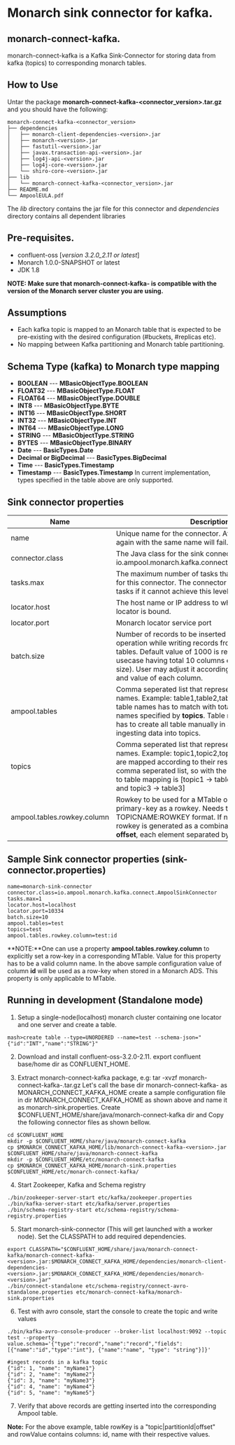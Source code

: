 # Monarch sink connector for kafka.

## monarch-connect-kafka.
monarch-connect-kafka is a Kafka Sink-Connector for storing data from kafka (topics) to corresponding monarch tables.

## How to Use

Untar the package **monarch-connect-kafka-<connector_version>.tar.gz** and you should have the following:

```
monarch-connect-kafka-<connector_version>
├── dependencies
│   ├── monarch-client-dependencies-<version>.jar
│   ├── monarch-<version>.jar
│   ├── fastutil-<version>.jar
│   ├── javax.transaction-api-<version>.jar
│   ├── log4j-api-<version>.jar
│   ├── log4j-core-<version>.jar 
│   └── shiro-core-<version>.jar
├── lib
│   └── monarch-connect-kafka-<connector_version>.jar
├── README.md
└── AmpoolEULA.pdf
```
The *lib* directory contains the jar file for this connector and *dependencies* directory contains all dependent libraries

## Pre-requisites.
* confluent-oss [_version 3.2.0_2.11 or latest_]
* Monarch 1.0.0-SNAPSHOT or latest
* JDK 1.8

__NOTE: Make sure that monarch-connect-kafka-<version> is compatible with the version of the Monarch server cluster you are using.__

## Assumptions
* Each kafka topic is mapped to an Monarch table that is expected to be pre-existing with the desired configuration (#buckets, #replicas etc).
* No mapping between Kafka partitioning and Monarch table partitioning.

## Schema Type (kafka) to Monarch type mapping

* **BOOLEAN** ---	**MBasicObjectType.BOOLEAN**
* **FLOAT32** ---	**MBasicObjectType.FLOAT**
* **FLOAT64** ---	**MBasicObjectType.DOUBLE**
* **INT8**	  ---  **MBasicObjectType.BYTE**
* **INT16**	  ---  **MBasicObjectType.SHORT**
* **INT32**	  ---  **MBasicObjectType.INT**
* **INT64**	  ---  **MBasicObjectType.LONG**
* **STRING**  ---  **MBasicObjectType.STRING**
* **BYTES**   ---  **MBasicObjectType.BINARY**
* **Date**	  ---  **BasicTypes.Date**
* **Decimal or BigDecimal**	  ---  **BasicTypes.BigDecimal**
* **Time**  ---  **BasicTypes.Timestamp**
* **Timestamp**   ---  **BasicTypes.Timestamp**
In current implementation, types specified in the table above are only supported.

## Sink connector properties

| Name | Description | Default |
|------------|-------------| -------------|
| name    | Unique name for the connector. Attempting to register again with the same name will fail. |  |
| connector.class    | The Java class for the sink connector. io.ampool.monarch.kafka.connect.AmpoolSinkConnector   | |
| tasks.max    | The maximum number of tasks that should be created for this connector. The connector may create fewer tasks if it cannot achieve this level of parallelism. |  |
| locator.host       | The host name or IP address to which the Monarch locator is bound. |  |
| locator.port      | Monarch locator service port |  |
| batch.size      | Number of records to be inserted in single put/append operation while writing records from topic to ampool tables. Default value of 1000 is recommended (For the usecase having total 10 columns each having a regular size). User may adjust it according to number of columns and value of each column.  | 1000 |
| ampool.tables      | Comma seperated list that represents a monarch table names. Example: table1,table2,table3. Total number of table names has to match with total number of topic names specified by **topics**. Table needs to exist, so user has to create all table manually in ampool before ingesting data into topics.  |  |
| topics     |  Comma seperated list that represents a kafka topic names. Example: topic1,topic2,topic3. Tables and topics are mapped according to their respective order in a comma seperated list, so with the example given, topic to table mapping is [topic1 -> table1, topic2 -> table2 and topic3 -> table3] |  |
| ampool.tables.rowkey.column      | Rowkey to be used for a MTable only. Useful to map a primary-key as a rowkey. Needs to specify in a TOPICNAME:ROWKEY format. If not specified, unique rowkey is generated as a combination of  **topic partiton offset**, each element separated by pipe characher. | none |


## Sample Sink connector properties (sink-connector.properties)
```
name=monarch-sink-connector
connector.class=io.ampool.monarch.kafka.connect.AmpoolSinkConnector
tasks.max=1
locator.host=localhost
locator.port=10334
batch.size=10
ampool.tables=test
topics=test
ampool.tables.rowkey.column=test:id
```
**NOTE:**One can use a property **ampool.tables.rowkey.column** to explicitly set a row-key in a corresponding MTable. Value for this property has to be a valid column name.
 In the above sample configuration value of column **id** will be used as a row-key when stored in a Monarch ADS. This property is only applicable to MTable.

## Running in development (Standalone mode)
1. Setup a single-node(localhost) monarch cluster containing one locator and one server and create a table.
```
mash>create table --type=UNORDERED --name=test --schema-json="{"id":"INT","name":"STRING"}"
```
2. Download and install confluent-oss-3.2.0-2.11. export confluent base/home dir as CONFLUENT_HOME.

3. Extract monarch-connect-kafka package,
   e.g: tar -xvzf monarch-connect-kafka-<version>.tar.gz
   Let's call the base dir monarch-connect-kafka-<version> as MONARCH_CONNECT_KAFKA_HOME
   create a sample configuration file in dir MONARCH_CONNECT_KAFKA_HOME as shown above and name it as monarch-sink.properties.
   Create $CONFLUENT_HOME/share/java/monarch-connect-kafka dir and Copy the following connector files as shown bellow.

```
cd $CONFLUENT_HOME
mkdir -p $CONFLUENT_HOME/share/java/monarch-connect-kafka
cp $MONARCH_CONNECT_KAFKA_HOME/lib/monarch-connect-kafka-<version>.jar $CONFLUENT_HOME/share/java/monarch-connect-kafka
mkdir -p $CONFLUENT_HOME/etc/monarch-connect-kafka
cp $MONARCH_CONNECT_KAFKA_HOME/monarch-sink.properties $CONFLUENT_HOME/etc/monarch-connect-kafka/
```

4. Start Zookeeper, Kafka and Schema registry

```
./bin/zookeeper-server-start etc/kafka/zookeeper.properties
./bin/kafka-server-start etc/kafka/server.properties
./bin/schema-registry-start etc/schema-registry/schema-registry.properties
```

5. Start monarch-sink-connector (This will get launched with a worker node). Set the CLASSPATH to add required dependencies.
```
export CLASSPATH="$CONFLUENT_HOME/share/java/monarch-connect-kafka/monarch-connect-kafka-<version>.jar:$MONARCH_CONNECT_KAFKA_HOME/dependencies/monarch-client-dependencies-<version>.jar:$MONARCH_CONNECT_KAFKA_HOME/dependencies/monarch-<version>.jar"
./bin/connect-standalone etc/schema-registry/connect-avro-standalone.properties etc/monarch-connect-kafka/monarch-sink.properties
```

6. Test with avro console, start the console to create the topic and write values
```
./bin/kafka-avro-console-producer --broker-list localhost:9092 --topic test --property value.schema='{"type":"record","name":"record","fields":[{"name":"id","type":"int"}, {"name":"name", "type": "string"}]}'

#ingest records in a kafka topic
{"id": 1, "name": "myName1"}
{"id": 2, "name": "myName2"}
{"id": 3, "name": "myName3"}
{"id": 4, "name": "myName4"}
{"id": 5, "name": "myName5"}
```
7. Verify that above records are getting inserted into the corresponding Ampool table.

**Note:** For the above example, table rowKey is a "topic|partitionId|offset" and rowValue contains columns: id, name with their respective values.
